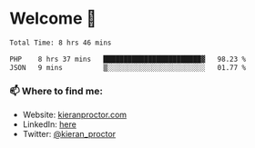 # Welcome 🦘

<!--START_SECTION:waka-->

```txt
Total Time: 8 hrs 46 mins

PHP    8 hrs 37 mins   ████████████████████████▓   98.23 %
JSON   9 mins          ▒░░░░░░░░░░░░░░░░░░░░░░░░   01.77 %
```

<!--END_SECTION:waka-->

### 📫 Where to find me:

-   Website: [kieranproctor.com](https://kieranproctor.com/)
-   LinkedIn: [here](https://www.linkedin.com/in/kieran-proctor-086b5a159/)
-   Twitter: [@kieran_proctor](https://twitter.com/kieran_proctor)
